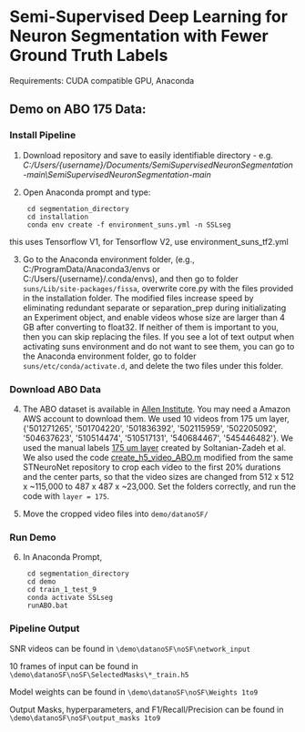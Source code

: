 # Semi-Supervised Deep Learning for Neuron Segmentation with Fewer Ground Truth Labels

Requirements: 
CUDA compatible GPU, Anaconda

## Demo on ABO 175 Data:

### Install Pipeline

1) Download repository and save to easily identifiable directory - e.g. *C:/Users/{username}/Documents/SemiSupervisedNeuronSegmentation-main\SemiSupervisedNeuronSegmentation-main* 

2) Open Anaconda prompt and type:  

        cd segmentation_directory
        cd installation
        conda env create -f environment_suns.yml -n SSLseg 
        
  this uses Tensorflow V1, for Tensorflow V2, use environment_suns_tf2.yml
  
3) Go to the Anaconda environment folder, (e.g., C:/ProgramData/Anaconda3/envs or C:/Users/{username}/.conda/envs), and then go to folder `suns/Lib/site-packages/fissa`, overwrite core.py with the files provided in the installation folder. The modified files increase speed by eliminating redundant separate or separation_prep during initializating an Experiment object, and enable videos whose size are larger than 4 GB after converting to float32. If neither of them is important to you, then you can skip replacing the files. If you see a lot of text output when activating suns environment and do not want to see them, you can go to the Anaconda environment folder, go to folder `suns/etc/conda/activate.d`, and delete the two files under this folder. 

### Download ABO Data

4) The ABO dataset is available in [Allen Institute](https://github.com/AllenInstitute/AllenSDK/wiki/Use-the-Allen-Brain-Observatory-%E2%80%93-Visual-Coding-on-AWS). You may need a Amazon AWS account to download them. We used 10 videos from 175 um layer, {'501271265', '501704220', '501836392', '502115959', '502205092', '504637623', '510514474', '510517131', '540684467', '545446482'}. We used the manual labels [175 um layer](https://github.com/soltanianzadeh/STNeuroNet/tree/master/Markings/ABO/Layer175/FinalGT) created by Soltanian-Zadeh et al. We also used the code [create_h5_video_ABO.m](utils/create_h5_video_ABO.m) modified from the same STNeuroNet repository to crop each video to the first 20% durations and the center parts, so that the video sizes are changed from 512 x 512 x ~115,000 to 487 x 487 x ~23,000. Set the folders correctly, and run the code with `layer = 175`. 

5) Move the cropped video files into `demo/datanoSF/`

### Run Demo

6) In Anaconda Prompt, 

        cd segmentation_directory
        cd demo
        cd train_1_test_9
        conda activate SSLseg
        runABO.bat

### Pipeline Output

SNR videos can be found in `\demo\datanoSF\noSF\network_input`

10 frames of input can be found in `\demo\datanoSF\noSF\SelectedMasks\*_train.h5`

Model weights can be found in `\demo\datanoSF\noSF\Weights 1to9`

Output Masks, hyperparameters, and F1/Recall/Precision can be found in `\demo\datanoSF\noSF\output_masks 1to9`








